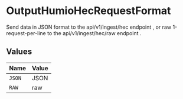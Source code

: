 # OutputHumioHecRequestFormat

Send data in JSON format to the api/v1/ingest/hec endpoint , or raw 1-request-per-line to the api/v1/ingest/hec/raw endpoint .


## Values

| Name   | Value  |
| ------ | ------ |
| `JSON` | JSON   |
| `RAW`  | raw    |